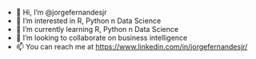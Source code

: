 - 👋 Hi, I’m @jorgefernandesjr
- 👀 I’m interested in R, Python n Data Science
- 🌱 I’m currently learning R, Python n Data Science
- 💞️ I’m looking to collaborate on business intelligence
- 📫 You can reach me at https://www.linkedin.com/in/jorgefernandesjr/

<!---
jorgefernandesjr/jorgefernandesjr is a ✨ special ✨ repository because its `README.md` (this file) appears on your GitHub profile.
You can click the Preview link to take a look at your changes.
--->
